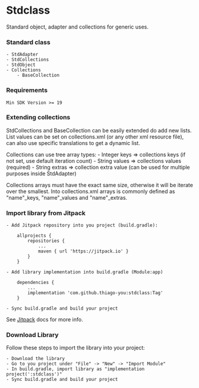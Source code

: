 # Stdclass
Standard object, adapter and collections for generic uses.

### Standard class
    - StdAdapter
    - StdCollections
    - StdObject
    - Collections
        - BaseCollection

### Requirements
    Min SDK Version >= 19

### Extending collections
StdCollections and BaseCollection can be easily extended do add new lists. List values can be set on collections.xml (or any other xml resource file), can also use specific translations to get a dynamic list.

Collections can use tree array types:
    - Integer keys => collections keys (if not set, use default iteration count)
    - String values => collections values (required)
    - String extras => collection extra value (can be used for multiple purposes inside StdAdapter)

Collections arrays must have the exact same size, otherwise it will be iterate over the smallest. Into collections.xml arrays is commonly defined as "name"_keys, "name"_values and "name"_extras.

### Import library from Jitpack
    - Add Jitpack repository into you project (build.gradle):

        allprojects {
            repositories {
                ...
                maven { url 'https://jitpack.io' }
            }
        }

    - Add library implementation into build.gradle (Module:app)

        dependencies {
            ...
            implementation 'com.github.thiago-you:stdclass:Tag'
        }

    - Sync build.gradle and build your project

See [Jitpack](https://jitpack.io/docs/) docs for more info.

### Download Library
Follow these steps to import the library into your project:

    - Download the library
    - Go to you project under "File" -> "New" -> "Import Module"
    - In build.gradle, import library as "implementation project(':stdclass')"
    - Sync build.gradle and build your project